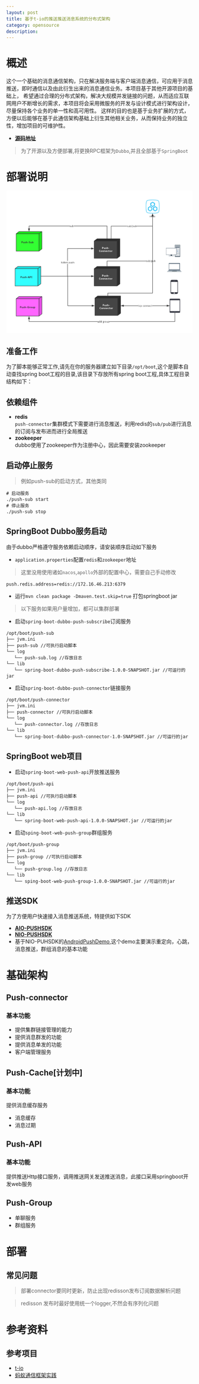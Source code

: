 ```yaml
---
layout: post
title: 基于t-io的推送推送消息系统的分布式架构
category: opensource
description: 
---
```


# 概述
这个一个基础的消息通信架构，只在解决服务端与客户端消息通信，可应用于消息推送，即时通信以及由此衍生出来的消息通信业务。本项目基于其他开源项目的基础上，
希望通过合理的分布式架构，解决大规模并发链接的问题，从而适应互联网用户不断增长的需求，本项目将会采用微服务的开发与设计模式进行架构设计，尽量保持各个业务的单一性和高可用性。
这样的目的也是基于业务扩展的方式，方便以后能够在基于此通信架构基础上衍生其他相关业务，从而保持业务的独立性，增加项目的可维护性。

* __[源码地址](https://github.com/comsince/universe_push)__

> 为了开源以及方便部署,将更换RPC框架为`Dubbo`,并且全部基于`SpringBoot`

# 部署说明

![image](/images/opensource/push-universe.png)

## 准备工作
为了脚本能够正常工作,请先在你的服务器建立如下目录`/opt/boot`,这个是脚本自动查找spring boot工程的目录,该目录下存放所有spring boot工程,具体工程目录结构如下：

## 依赖组件
* __redis__  
  `push-connector`集群模式下需要进行消息推送，利用redis的`sub/pub`进行消息的订阅与发布进而进行全局推送
* __zookeeper__  
  dubbo使用了zookeeper作为注册中心，因此需要安装zookeeper
  
## 启动停止服务

> 例如push-sub的启动方式，其他类同

```shell
# 启动服务
./push-sub start
# 停止服务
./push-sub stop
```

## SpringBoot Dubbo服务启动
由于dubbo严格遵守服务依赖启动顺序，请安装顺序启动如下服务

* `application.properties`配置`redis`和`zookeeper`地址

> 这里没用使用诸如`nacos`,`apollo`外部的配置中心，需要自己手动修改

```properties
push.redis.address=redis://172.16.46.213:6379
```

* 运行`mvn clean package -Dmaven.test.skip=true` 打包springboot jar 

> 以下服务如果用户量增加，都可以集群部署

* 启动`spring-boot-dubbo-push-subscribe`订阅服务
```shell
/opt/boot/push-sub
├── jvm.ini
├── push-sub //可执行启动脚本
└── log
   └── push-sub.log //存放日志
└── lib
   └── spring-boot-dubbo-push-subscribe-1.0.0-SNAPSHOT.jar //可运行的jar
```

* 启动`spring-boot-dubbo-push-connector`链接服务

```shell
/opt/boot/push-connector
├── jvm.ini
├── push-connector //可执行启动脚本
└── log
   └── push-connector.log //存放日志
└── lib
   └── spring-boot-dubbo-push-connector-1.0-SNAPSHOT.jar //可运行的jar
```

## SpringBoot web项目

* 启动`spring-boot-web-push-api`开放推送服务
```shell
/opt/boot/push-api
├── jvm.ini
├── push-api //可执行启动脚本
└── log
   └── push-api.log //存放日志
└── lib
   └── spring-boot-web-push-api-1.0.0-SNAPSHOT.jar //可运行的jar
```


* 启动`sping-boot-web-push-group`群组服务
```shell
/opt/boot/push-group
├── jvm.ini
├── push-group //可执行启动脚本
└── log
   └── push-group.log //存放日志
└── lib
   └── sping-boot-web-push-group-1.0.0-SNAPSHOT.jar //可运行的jar
```

## 推送SDK
为了方便用户快速接入消息推送系统，特提供如下SDK

* __[AIO-PUSHSDK](push-sdk/push-aio-sdk)__
* __[NIO-PUSHSDK](push-sdk/push-nio-sdk)__
* 基于NIO-PUHSDK的[AndroidPushDemo](demo/AndroidPushDemo),这个demo主要演示重定向，心跳，消息推送，群组消息的基本功能

# 基础架构
## Push-connector
### 基本功能
* 提供集群链接管理的能力
* 提供消息群发的功能
* 提供消息单发的功能
* 客户端管理服务

## Push-Cache[计划中]
### 基本功能
提供消息缓存服务
* 消息缓存
* 消息过期

## Push-API
### 基本功能
提供推送Http接口服务，调用推送网关发送推送消息，此接口采用springboot开发web服务


## Push-Group
* 单聊服务
* 群组服务

# 部署
## 常见问题

> 部署connector要同时更新，防止出现redisson发布订阅数据解析问题

> redisson 发布时最好使用统一个logger,不然会有序列化问题

# 参考资料
## 参考项目
* [t-io](https://github.com/tywo45/t-io)
* [蚂蚁通信框架实践](https://mp.weixin.qq.com/s/JRsbK1Un2av9GKmJ8DK7IQ)

